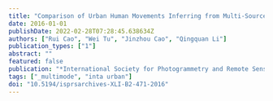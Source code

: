```yaml
---
title: "Comparison of Urban Human Movements Inferring from Multi-Source Spatial-Temporal Data"
date: 2016-01-01
publishDate: 2022-02-28T07:28:45.638634Z
authors: ["Rui Cao", "Wei Tu", "Jinzhou Cao", "Qingquan Li"]
publication_types: ["1"]
abstract: ""
featured: false
publication: "*International Society for Photogrammetry and Remote Sensing Congress*"
tags: ["_multimode", "inta urban"]
doi: "10.5194/isprsarchives-XLI-B2-471-2016"
---
```


